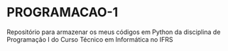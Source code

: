 # PROGRAMACAO-1
Repositório para armazenar os meus códigos em Python da disciplina de Programação I do Curso Técnico em Informática no IFRS
